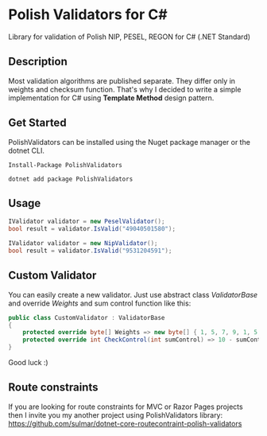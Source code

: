 # Polish Validators for C#
Library for validation of Polish NIP, PESEL, REGON for C# (.NET Standard)


## Description
Most validation algorithms are published separate. They differ only in weights and checksum function.
That's why I decided to write a simple implementation for C# using **Template Method** design pattern.

## Get Started
PolishValidators can be installed using the Nuget package manager or the dotnet CLI.

~~~ 
Install-Package PolishValidators
~~~

~~~ 
dotnet add package PolishValidators
~~~

## Usage

~~~ csharp
IValidator validator = new PeselValidator();
bool result = validator.IsValid("49040501580");
~~~

~~~ csharp
IValidator validator = new NipValidator();
bool result = validator.IsValid("9531204591");
~~~

## Custom Validator

You can easily create a new validator. 
Just use abstract class _ValidatorBase_ and override _Weights_ and sum control function like this:

~~~ csharp
public class CustomValidator : ValidatorBase
{
    protected override byte[] Weights => new byte[] { 1, 5, 7, 9, 1, 5, 7, 9, 5, 3 };
    protected override int CheckControl(int sumControl) => 10 - sumControl % 10;
}
~~~

Good luck :)


## Route constraints 

If you are looking for route constraints for MVC or Razor Pages projects then I invite you my another project using PolishValidators library:
https://github.com/sulmar/dotnet-core-routecontraint-polish-validators
